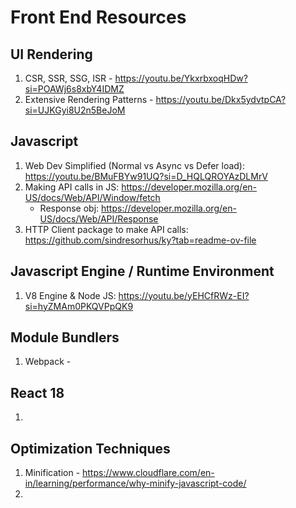 # Front End Resources

## UI Rendering
1. CSR, SSR, SSG, ISR - https://youtu.be/YkxrbxoqHDw?si=POAWj6s8xbY4IDMZ
2. Extensive Rendering Patterns - https://youtu.be/Dkx5ydvtpCA?si=UJKGyi8U2n5BeJoM

## Javascript
1. Web Dev Simplified (Normal vs Async vs Defer load): https://youtu.be/BMuFBYw91UQ?si=D_HQLQROYAzDLMrV
2. Making API calls in JS: https://developer.mozilla.org/en-US/docs/Web/API/Window/fetch
    - Response obj: https://developer.mozilla.org/en-US/docs/Web/API/Response
3. HTTP Client package to make API calls: https://github.com/sindresorhus/ky?tab=readme-ov-file

## Javascript Engine / Runtime Environment
1. V8 Engine & Node JS: https://youtu.be/yEHCfRWz-EI?si=hyZMAm0PKQVPpQK9

## Module Bundlers
1. Webpack - 

## React 18
1. 

## Optimization Techniques
1. Minification - https://www.cloudflare.com/en-in/learning/performance/why-minify-javascript-code/
2. 
